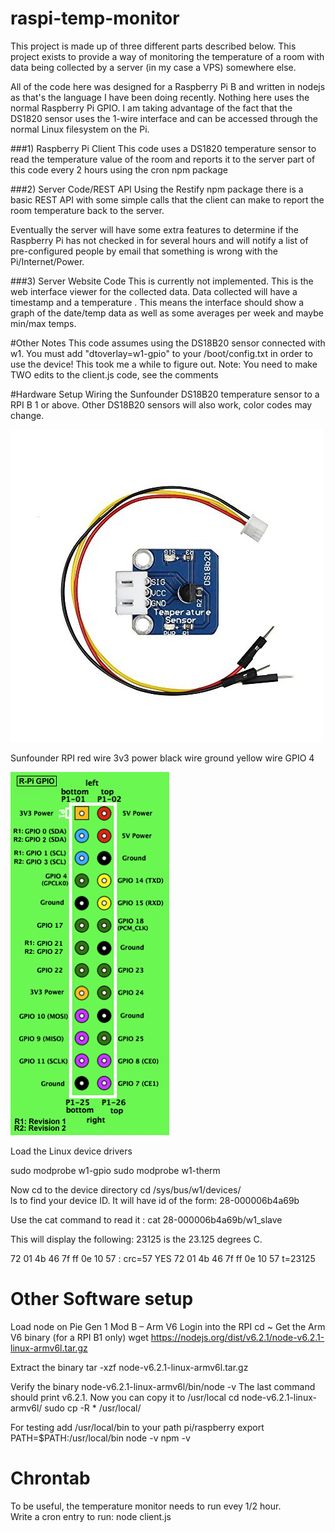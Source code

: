 # raspi-temp-monitor
This project is made up of three different parts described below. This project exists to provide a way of monitoring the temperature  of a room with data being collected by a server (in my case a VPS) somewhere else.

All of the code here was designed for a Raspberry Pi B and written in nodejs as that's the language I have been doing recently. Nothing here uses the normal Raspberry Pi GPIO. I am taking advantage of the fact that the DS1820 sensor uses the 1-wire interface and can be accessed through the normal Linux filesystem on the Pi.

###1) Raspberry Pi Client
This code uses a DS1820 temperature  sensor to read the temperature  value of the room and reports it to the server part of this code every 2 hours using the cron npm package

###2) Server Code/REST API
Using the Restify npm package there is a basic REST API with some simple calls that the client can make to report the room temperature  back to the server.

Eventually the server will have some extra features to determine if the Raspberry Pi has not checked in for several hours and will notify a list of pre-configured people by email that something is wrong with the Pi/Internet/Power.

###3) Server Website Code
This is currently not implemented.
This is the web interface viewer for the collected data. Data collected will have a timestamp and a temperature . This means the interface should show a graph of the date/temp data as well as some averages per week and maybe min/max temps.

#Other Notes
This code assumes using the DS18B20 sensor connected with w1. You must add "dtoverlay=w1-gpio" to your /boot/config.txt in order to use the device! This took me a while to figure out.
Note: You need to make TWO edits to the client.js code, see the comments


#Hardware Setup
Wiring the Sunfounder DS18B20 temperature sensor to a RPI B 1 or above.  Other DS18B20 sensors will also work, color codes may change.

![sensor image](sensor.jpg)


Sunfounder    RPI 
red wire      3v3 power
black wire    ground
yellow wire   GPIO 4


![PI IO Pins](gpioPins.png)


Load the Linux device drivers

sudo modprobe w1-gpio
sudo modprobe w1-therm

Now cd to the device directory cd /sys/bus/w1/devices/   
ls to find your device ID.  It will have id of the form: 28-000006b4a69b

Use the cat command to read it : cat 28-000006b4a69b/w1_slave

This will display the following:  23125 is the 23.125 degrees C.

72 01 4b 46 7f ff 0e 10 57 : crc=57 YES
72 01 4b 46 7f ff 0e 10 57 t=23125

# Other Software setup 
Load node on Pie Gen 1 Mod B – Arm V6
Login into the RPI
cd ~
Get the Arm V6 binary (for a RPI B1 only) 
wget https://nodejs.org/dist/v6.2.1/node-v6.2.1-linux-armv6l.tar.gz

Extract the binary
tar -xzf node-v6.2.1-linux-armv6l.tar.gz

Verify the binary
node-v6.2.1-linux-armv6l/bin/node -v
The last command should print v6.2.1.
Now you can copy it to /usr/local
cd node-v6.2.1-linux-armv6l/
sudo cp -R * /usr/local/

For testing add /usr/local/bin to your path             pi/raspberry
export PATH=$PATH:/usr/local/bin
node -v
npm -v

# Chrontab
To be useful, the temperature monitor needs to run evey 1/2 hour.  
Write a cron entry to run:   node client.js
